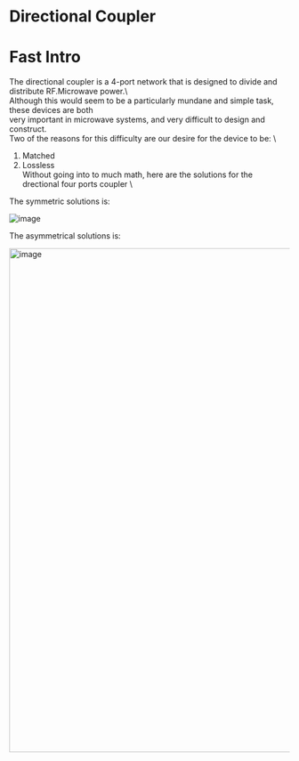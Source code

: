# Directional Coupler

# Fast Intro
The directional coupler is a 4-port network that is designed to divide and distribute RF.Microwave power.\   
Although this would seem to be a particularly mundane and simple task, these devices are both  \
very important in microwave systems, and very difficult to design and construct.  
Two of the reasons for this difficulty are our desire for the device to be: \
1.  Matched 
2.  Lossless  \
Without going into to much math, here are the solutions for the drectional four ports coupler \

The symmetric solutions is: 

![image](https://user-images.githubusercontent.com/66625688/84614065-f8273a00-ae92-11ea-8a51-b03fd517f018.png)


The asymmetrical solutions is: 

<img width="906" alt="image" src="https://user-images.githubusercontent.com/66625688/84614143-37558b00-ae93-11ea-8ef4-965ccdfc7525.png">



